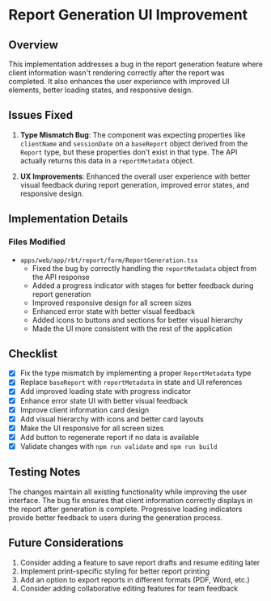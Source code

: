 # Report Generation UI Improvement

## Overview

This implementation addresses a bug in the report generation feature where client information wasn't rendering correctly after the report was completed. It also enhances the user experience with improved UI elements, better loading states, and responsive design.

## Issues Fixed

1. **Type Mismatch Bug**: The component was expecting properties like `clientName` and `sessionDate` on a `baseReport` object derived from the `Report` type, but these properties don't exist in that type. The API actually returns this data in a `reportMetadata` object.

2. **UX Improvements**: Enhanced the overall user experience with better visual feedback during report generation, improved error states, and responsive design.

## Implementation Details

### Files Modified

- `apps/web/app/rbt/report/form/ReportGeneration.tsx`
  - Fixed the bug by correctly handling the `reportMetadata` object from the API response
  - Added a progress indicator with stages for better feedback during report generation
  - Improved responsive design for all screen sizes
  - Enhanced error state with better visual feedback
  - Added icons to buttons and sections for better visual hierarchy
  - Made the UI more consistent with the rest of the application

## Checklist

- [x] Fix the type mismatch by implementing a proper `ReportMetadata` type
- [x] Replace `baseReport` with `reportMetadata` in state and UI references
- [x] Add improved loading state with progress indicator
- [x] Enhance error state UI with better visual feedback
- [x] Improve client information card design
- [x] Add visual hierarchy with icons and better card layouts
- [x] Make the UI responsive for all screen sizes
- [x] Add button to regenerate report if no data is available
- [x] Validate changes with `npm run validate` and `npm run build`

## Testing Notes

The changes maintain all existing functionality while improving the user interface. The bug fix ensures that client information correctly displays in the report after generation is complete. Progressive loading indicators provide better feedback to users during the generation process.

## Future Considerations

1. Consider adding a feature to save report drafts and resume editing later
2. Implement print-specific styling for better report printing
3. Add an option to export reports in different formats (PDF, Word, etc.)
4. Consider adding collaborative editing features for team feedback
